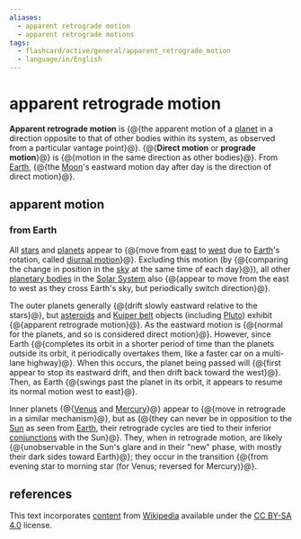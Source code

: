 ```yaml
---
aliases:
  - apparent retrograde motion
  - apparent retrograde motions
tags:
  - flashcard/active/general/apparent_retrograde_motion
  - language/in/English
---
```


# apparent retrograde motion

__Apparent retrograde motion__ is {@{the apparent motion of a [planet](planet.md) in a direction opposite to that of other bodies within its system, as observed from a particular vantage point}@}. {@{__Direct motion__ or __prograde motion__}@} is {@{motion in the same direction as other bodies}@}. From [Earth](Earth.md), {@{the [Moon](Moon.md)'s eastward motion day after day is the direction of direct motion}@}. <!--SR:!2025-04-03,205,310!2025-05-07,235,330!2025-01-18,147,310!2025-03-07,172,310-->

## apparent motion

### from Earth

All [stars](star.md) and [planets](planet.md) appear to {@{move from [east](east.md) to [west](west.md) due to [Earth](Earth.md)'s rotation, called [diurnal motion](diurnal%20motion.md)}@}. Excluding this motion (by {@{comparing the change in position in the [sky](sky.md) at the same time of each day}@}), all other [planetary bodies](planetary-mass%20object.md) in the [Solar System](Solar%20System.md) also {@{appear to move from the east to west as they cross Earth's sky, but periodically switch direction}@}. <!--SR:!2025-02-11,164,310!2025-05-27,246,330!2025-11-13,351,290-->

The outer planets generally {@{drift slowly eastward relative to the stars}@}, but [asteroids](asteriod.md) and [Kuiper belt](Kuiper%20belt.md) objects (including [Pluto](Pluto.md)) exhibit {@{apparent retrograde motion}@}. As the eastward motion is {@{normal for the planets, and so is considered direct motion}@}. However, since Earth {@{completes its orbit in a shorter period of time than the planets outside its orbit, it periodically overtakes them, like a faster car on a multi-lane highway}@}. When this occurs, the planet being passed will {@{first appear to stop its eastward drift, and then drift back toward the west}@}. Then, as Earth {@{swings past the planet in its orbit, it appears to resume its normal motion west to east}@}. <!--SR:!2025-01-23,138,290!2025-01-15,132,290!2025-05-02,230,330!2025-02-13,168,310!2025-03-28,184,310!2025-10-18,346,310-->

Inner planets {@{[Venus](Venus.md) and [Mercury](Mercury%20(planet).md)}@} appear to {@{move in retrograde in a similar mechanism}@}, but as {@{they can never be in opposition to the [Sun](Sun.md) as seen from [Earth](Earth.md), their retrograde cycles are tied to their inferior [conjunctions](conjunction%20(astronomy).md) with the Sun}@}. They, when in retrograde motion, are likely {@{unobservable in the Sun's glare and in their "new" phase, with mostly their dark sides toward Earth}@}; they occur in the transition {@{from evening star to morning star (for Venus; reversed for Mercury)}@}. <!--SR:!2025-02-25,166,310!2025-02-25,175,310!2025-05-13,197,270!2025-12-01,376,310!2025-06-15,219,270-->

## references

This text incorporates [content](https://en.wikipedia.org/wiki/apparent_retrograde_motion) from [Wikipedia](Wikipedia.md) available under the [CC BY-SA 4.0](https://creativecommons.org/licenses/by-sa/4.0/) license.
